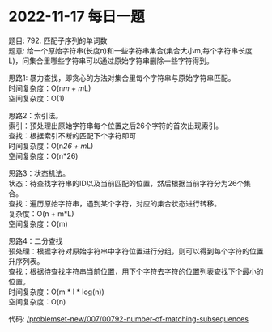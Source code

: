 # 2022-11-17 每日一题


题目: 792. 匹配子序列的单词数  
题意: 给一个原始字符串(长度n)和一些字符串集合(集合大小m,每个字符串长度L)，问集合里哪些字符串可以通过原始字符串删除一些字符得到。  


思路1: 暴力查找，即贪心的方法对集合里每个字符串与原始字符串匹配。  
时间复杂度：O(n*m + m*L)  
空间复杂度：O(1)   


思路2：索引法。  
索引：预处理出原始字符串每个位置之后26个字符的首次出现索引。  
查找：根据索引不断的匹配下个字符即可  
时间复杂度：O(n*26 + m*L)  
空间复杂度：O(n*26)


思路3：状态机法。  
状态：待查找字符串的ID以及当前匹配的位置，然后根据当前字符分为26个集合。  
查找：遍历原始字符串，遇到某个字符，对应的集合状态进行转移。  
复杂度：O(n + m*L)  
空间复杂度：O(m)  


思路4：二分查找  
预处理：根据字符对原始字符串中字符位置进行分组，则可以得到每个字符的位置升序列表。   
查找：根据待查找字符串当前位置，用下个字符去字符的位置列表查找下个最小的位置。  
时间复杂度：O(m * l * log(n))  
空间复杂度：O(n)  




代码: [/problemset-new/007/00792-number-of-matching-subsequences](/problemset-new/007/00792-number-of-matching-subsequences)  
